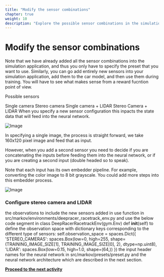 ```yaml
---
title: "Modify the sensor combinations"
chapter: true
weight: 10
description: "Explore the possible sensor combinations in the simulation application."
---
```


# Modify the sensor combinations

Note that we have already added all the sensor combinations into the simulation application, and thus you only have to specify the preset that you want to use. Similarly, you can go add entirely new sensors into your simulation application, add them to the car model, and then use them during training. You will have to see what makes sense from a reward fucntion point of view.

Possible sensors

Single camera
Stereo camera
Single camera + LIDAR
Stereo Camera + LIDAR
When you specify a new sensor configuration this inpacts the state data that will feed into the neural network.

![Image](/images/400workshop/networkinput.png)

In specifying a single image, the process is straight forward, we take 160x120 pixel image and feed that as input.

However, when you add a second sensor you need to decide if you are concatenating the inputs before feeding them into the neural network, or if you are creating a second input (double headed so to speak).

Note that each input has its own embedder pipeline. For example, converting the color image to 8 bit grayscale. You could add more steps into this embedder process.

![Image](/images/400workshop/inputembedder.png)

### Configure stereo camera and LIDAR



the observations to include the new sensors added in use function in src/markov/environments/deepracer_racetrack_env.py and use the below code segment in class DeepRacerRacetrackEnv(gym.Env) def __init__(self) to define the observation space with dictionary keys corresponding to the different type of sensors:
self.observation_space = spaces.Dict({
      'STEREO_CAMERAS': spaces.Box(low=0, high=255,
                              shape=(TRAINING_IMAGE_SIZE[1], TRAINING_IMAGE_SIZE[0], 2),
                              dtype=np.uint8),
      'LIDAR': spaces.Box(low=0.15, high=1.0, shape=(64,))
})
the input header names for the neural network in src/markov/presets/preset.py and the neural network architecture which are described in the next section.

**[Proceed to the next activity](../modifyneuralnetwork/)**
